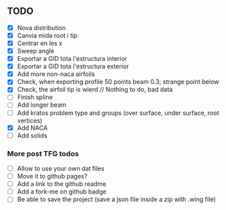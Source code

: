 

## TODO

- [x] Nova distribution
- [x] Canvia mida root i tip
- [x] Centrar en les x
- [x] Sweep angle
- [x] Exportar a GID tota l'estructura interior
- [x] Exportar a GID tota l'estructura exterior
- [x] Add more non-naca airfoils
- [x] Check, when exporting profile 50 points beam 0.3; strange point below
- [x] Check, the airfoil tip is wierd // Nothing to do, bad data
- [ ] Finish spline
- [ ] Add longer beam
- [ ] Add kratos problem type and groups
      (over surface, under surface, root vertices)
- [x] Add NACA
- [ ] Add solids

### More post TFG todos
- [ ] Allow to use your own dat files
- [ ] Move it to github pages?
- [ ] Add a link to the github readme
- [ ] Add a fork-me on github badge
- [ ] Be able to save the project
(save a json file inside a zip with .wing file) 